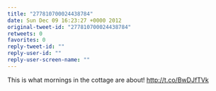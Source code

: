 ```yaml
---
title: "277810700024438784"
date: Sun Dec 09 16:23:27 +0000 2012
original-tweet-id: "277810700024438784"
retweets: 0
favorites: 0
reply-tweet-id: ""
reply-user-id: ""
reply-user-screen-name: ""
---
```

This is what mornings in the cottage are about! http://t.co/BwDJfTVk
